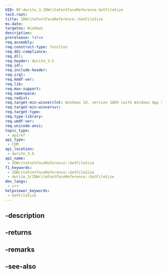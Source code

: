 ```yaml
---
UID: NF:dwrite_3.IDWriteFontFaceReference.GetFileSize
tech.root: 
title: IDWriteFontFaceReference::GetFileSize
ms.date: 
targetos: Windows
description: 
prerelease: false
req.assembly: 
req.construct-type: function
req.ddi-compliance: 
req.dll: 
req.header: dwrite_3.h
req.idl: 
req.include-header: 
req.irql: 
req.kmdf-ver: 
req.lib: 
req.max-support: 
req.namespace: 
req.redist: 
req.target-min-winverclnt: Windows 10, version 1809 (with Windows App SDK 0.5 or later)
req.target-min-winversvr: 
req.target-type: 
req.type-library: 
req.umdf-ver: 
req.unicode-ansi: 
topic_type:
 - apiref
api_type:
 - COM
api_location:
 - dwrite_3.h
api_name:
 - IDWriteFontFaceReference::GetFileSize
f1_keywords:
 - IDWriteFontFaceReference::GetFileSize
 - dwrite_3/IDWriteFontFaceReference::GetFileSize
dev_langs:
 - c++
helpviewer_keywords:
 - GetFileSize
---
```


## -description

## -returns

## -remarks

## -see-also

